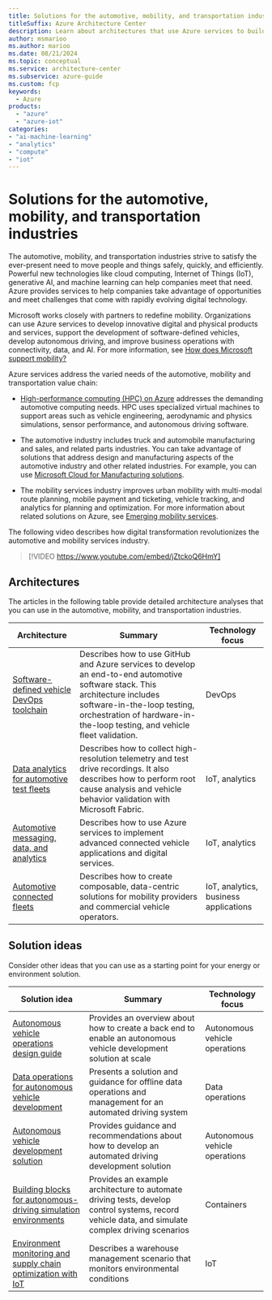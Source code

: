 ```yaml
---
title: Solutions for the automotive, mobility, and transportation industries
titleSuffix: Azure Architecture Center
description: Learn about architectures that use Azure services to build efficient and scalable solutions in the automotive, mobility, and transportation industries.
author: msmarioo
ms.author: marioo
ms.date: 08/21/2024
ms.topic: conceptual
ms.service: architecture-center
ms.subservice: azure-guide
ms.custom: fcp 
keywords:
  - Azure
products:
  - "azure"
  - "azure-iot"
categories:
- "ai-machine-learning"
- "analytics"
- "compute"
- "iot"
---
```


# Solutions for the automotive, mobility, and transportation industries

The automotive, mobility, and transportation industries strive to satisfy the ever-present need to move people and things safely, quickly, and efficiently. Powerful new technologies like cloud computing, Internet of Things (IoT), generative AI, and machine learning can help companies meet that need. Azure provides services to help companies take advantage of opportunities and meet challenges that come with rapidly evolving digital technology.

Microsoft works closely with partners to redefine mobility. Organizations can use Azure services to develop innovative digital and physical products and services, support the development of software-defined vehicles, develop autonomous driving, and improve business operations with connectivity, data, and AI. For more information, see [How does Microsoft support mobility?](/industry/mobility/overview)

Azure services address the varied needs of the automotive, mobility and transportation value chain:

* [High-performance computing (HPC) on Azure](https://azure.microsoft.com/solutions/high-performance-computing) addresses the demanding automotive computing needs. HPC uses specialized virtual machines to support areas such as vehicle engineering, aerodynamic and physics simulations, sensor performance, and autonomous driving software.

* The automotive industry includes truck and automobile manufacturing and sales, and related parts industries. You can take advantage of solutions that address design and manufacturing aspects of the automotive industry and other related industries. For example, you can use [Microsoft Cloud for Manufacturing solutions](https://www.microsoft.com/industry/manufacturing/microsoft-cloud-for-manufacturing).
* The mobility services industry improves urban mobility with multi-modal route planning, mobile payment and ticketing, vehicle tracking, and analytics for planning and optimization. For more information about related solutions on Azure, see [Emerging mobility services](https://www.microsoft.com/industry/mobility).

The following video describes how digital transformation revolutionizes the automotive and mobility services industry.

> [!VIDEO https://www.youtube.com/embed/jZtckoQ6HmY]

## Architectures

The articles in the following table provide detailed architecture analyses that you can use in the automotive, mobility, and transportation industries.

| Architecture | Summary | Technology focus |
| ------- | ------- | ------- |
| [Software-defined vehicle DevOps toolchain](automotive/software-defined-vehicle-reference-architecture.yml) | Describes how to use GitHub and Azure services to develop an end-to-end automotive software stack. This architecture includes software-in-the-loop testing, orchestration of hardware-in-the-loop testing, and vehicle fleet validation. | DevOps |
| [Data analytics for automotive test fleets](automotive/automotive-telemetry-analytics.yml) | Describes how to collect high-resolution telemetry and test drive recordings. It also describes how to perform root cause analysis and vehicle behavior validation with Microsoft Fabric. | IoT, analytics |
| [Automotive messaging, data, and analytics](/azure/event-grid/mqtt-automotive-connectivity-and-data-solution) | Describes how to use Azure services to implement advanced connected vehicle applications and digital services. | IoT, analytics |
| [Automotive connected fleets](automotive/automotive-connected-fleets.yml) | Describes how to create composable, data-centric solutions for mobility providers and commercial vehicle operators.  | IoT, analytics, business applications |

## Solution ideas

Consider other ideas that you can use as a starting point for your energy or environment solution.

| Solution idea | Summary | Technology focus |
| ------- | ------- | ------- |
| [Autonomous vehicle operations design guide](../guide/machine-learning/avops-design-guide.md) | Provides an overview about how to create a back end to enable an autonomous vehicle development solution at scale | Autonomous vehicle operations |
| [Data operations for autonomous vehicle development](../example-scenario/automotive/autonomous-vehicle-operations-dataops.yml) | Presents a solution and guidance for offline data operations and management for an automated driving system | Data operations|
|[Autonomous vehicle development solution](../solution-ideas/articles/avops-architecture.yml) | Provides guidance and recommendations about how to develop an automated driving development solution | Autonomous vehicle operations |
|[Building blocks for autonomous-driving simulation environments](automotive/building-blocks-autonomous-driving-simulation-environments.yml)| Provides an example architecture to automate driving tests, develop control systems, record vehicle data, and simulate complex driving scenarios |Containers|
| [Environment monitoring and supply chain optimization with IoT](../solution-ideas/articles/environment-monitoring-and-supply-chain-optimization.yml)| Describes a warehouse management scenario that monitors environmental conditions | IoT |

